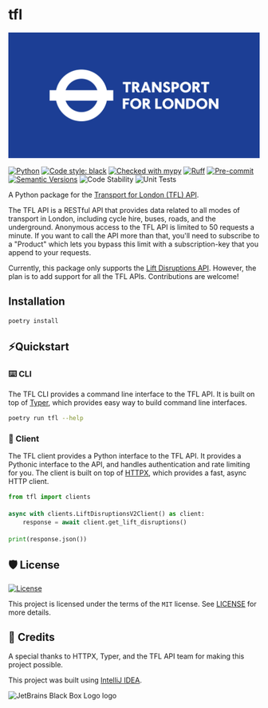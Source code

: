 # tfl

![TFL-Image.jpg](https://github.com/Ce11an/tfl/blob/main/assets/TFL-Image.jpg)

[![Python](https://img.shields.io/badge/python-3.8%20%7C%203.9%20%7C%203.10%20%7C%203.11-blue)](https://www.python.org/downloads/)
[![Code style: black](https://img.shields.io/badge/code%20style-black-000000.svg)](https://github.com/psf/black)
[![Checked with mypy](http://www.mypy-lang.org/static/mypy_badge.svg)](http://mypy-lang.org/)
[![Ruff](https://img.shields.io/endpoint?url=https://raw.githubusercontent.com/charliermarsh/ruff/main/assets/badge/v1.json)](https://github.com/charliermarsh/ruff)
[![Pre-commit](https://img.shields.io/badge/pre--commit-enabled-brightgreen?logo=pre-commit&logoColor=white)](https://github.com/Ce11an/tfl/blob/main/.pre-commit-config.yaml)
[![Semantic Versions](https://img.shields.io/badge/%20%20%F0%9F%93%A6%F0%9F%9A%80-semantic--versions-e10079.svg)](https://github.com/Ce11an/tfl/releases)
![Code Stability](https://github.com/Ce11an/tfl/actions/workflows/stability.yml/badge.svg)
![Unit Tests](https://github.com/Ce11an/tfl/actions/workflows/unit-tests.yml/badge.svg)

A Python package for the [Transport for London (TFL) API](https://api-portal.tfl.gov.uk).

The TFL API is a RESTful API that provides data related to all modes of transport in London, including cycle hire,
buses, roads, and the underground. Anonymous access to the TFL API is limited to 50 requests a minute. If you want to
call the API more than that, you'll need to subscribe to a "Product" which lets you bypass this limit with a
subscription-key that you append to your requests.

Currently, this package only supports the
[Lift Disruptions API](https://api-portal.tfl.gov.uk/api-details#api=Disruptions-Lifts-v2&operation=get). However,
the plan is to add support for all the TFL APIs. Contributions are welcome!

## Installation

```bash
poetry install
```

## ⚡️Quickstart

### ⌨️ CLI
The TFL CLI provides a command line interface to the TFL API. It is built on top of
[Typer](https://typer.tiangolo.com/), which provides easy way to build command line interfaces.

```bash
poetry run tfl --help
```

### 🦋 Client
The TFL client provides a Python interface to the TFL API. It provides a Pythonic interface to the API, and handles
authentication and rate limiting for you. The client is built on top of [HTTPX](https://www.python-httpx.org/), which
provides a fast, async HTTP client.

```python
from tfl import clients

async with clients.LiftDisruptionsV2Client() as client:
    response = await client.get_lift_disruptions()

print(response.json())
```

## 🛡 License

[![License](https://img.shields.io/github/license/Ce11an/tfl)](https://github.com/Ce11an/tfl/blob/main/LICENSE)

This project is licensed under the terms of the `MIT` license. See [LICENSE](https://github.com/Ce11an/tfl/blob/main/LICENSE) for more details.

## 🚀 Credits

A special thanks to HTTPX, Typer, and the TFL API team for making this project possible.

This project was built using [IntelliJ IDEA](https://www.jetbrains.com/community/opensource/?utm_campaign=opensource&utm_content=approved&utm_medium=email&utm_source=newsletter&utm_term=jblogo#support).

![JetBrains Black Box Logo logo](https://resources.jetbrains.com/storage/products/company/brand/logos/jb_square.svg)
